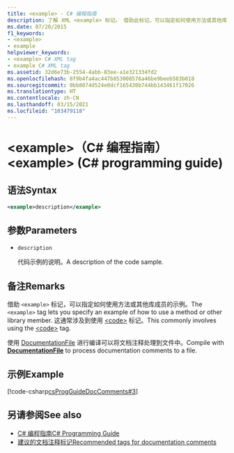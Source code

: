 ```yaml
---
title: <example> - C# 编程指南
description: 了解 XML <example> 标记。 借助此标记，可以指定如何使用方法或其他库成员的示例。
ms.date: 07/20/2015
f1_keywords:
- <example>
- example
helpviewer_keywords:
- <example> C# XML tag
- example C# XML tag
ms.assetid: 32d6e73b-2554-4abb-83ee-a1e321334fd2
ms.openlocfilehash: 8f9b4fa4ac447b853008576a46be9beeb583b018
ms.sourcegitcommit: 0bb8074d524e0dcf165430b744bb143461f17026
ms.translationtype: HT
ms.contentlocale: zh-CN
ms.lasthandoff: 03/15/2021
ms.locfileid: "103479118"
---
```

# <a name="example-c-programming-guide"></a><span data-ttu-id="c5979-105">\<example>（C# 编程指南）</span><span class="sxs-lookup"><span data-stu-id="c5979-105">\<example> (C# programming guide)</span></span>

## <a name="syntax"></a><span data-ttu-id="c5979-106">语法</span><span class="sxs-lookup"><span data-stu-id="c5979-106">Syntax</span></span>

```xml
<example>description</example>
```

## <a name="parameters"></a><span data-ttu-id="c5979-107">参数</span><span class="sxs-lookup"><span data-stu-id="c5979-107">Parameters</span></span>

- `description`

  <span data-ttu-id="c5979-108">代码示例的说明。</span><span class="sxs-lookup"><span data-stu-id="c5979-108">A description of the code sample.</span></span>

## <a name="remarks"></a><span data-ttu-id="c5979-109">备注</span><span class="sxs-lookup"><span data-stu-id="c5979-109">Remarks</span></span>

<span data-ttu-id="c5979-110">借助 `<example>` 标记，可以指定如何使用方法或其他库成员的示例。</span><span class="sxs-lookup"><span data-stu-id="c5979-110">The `<example>` tag lets you specify an example of how to use a method or other library member.</span></span> <span data-ttu-id="c5979-111">这通常涉及到使用 [\<code>](./code.md) 标记。</span><span class="sxs-lookup"><span data-stu-id="c5979-111">This commonly involves using the [\<code>](./code.md) tag.</span></span>

<span data-ttu-id="c5979-112">使用 [DocumentationFile](../../language-reference/compiler-options/output.md#documentationfile) 进行编译可以将文档注释处理到文件中。</span><span class="sxs-lookup"><span data-stu-id="c5979-112">Compile with [**DocumentationFile**](../../language-reference/compiler-options/output.md#documentationfile) to process documentation comments to a file.</span></span>

## <a name="example"></a><span data-ttu-id="c5979-113">示例</span><span class="sxs-lookup"><span data-stu-id="c5979-113">Example</span></span>

[!code-csharp[csProgGuideDocComments#3](~/samples/snippets/csharp/VS_Snippets_VBCSharp/csProgGuideDocComments/CS/DocComments.cs#3)]

## <a name="see-also"></a><span data-ttu-id="c5979-114">另请参阅</span><span class="sxs-lookup"><span data-stu-id="c5979-114">See also</span></span>

- [<span data-ttu-id="c5979-115">C# 编程指南</span><span class="sxs-lookup"><span data-stu-id="c5979-115">C# Programming Guide</span></span>](../index.md)
- [<span data-ttu-id="c5979-116">建议的文档注释标记</span><span class="sxs-lookup"><span data-stu-id="c5979-116">Recommended tags for documentation comments</span></span>](./recommended-tags-for-documentation-comments.md)
